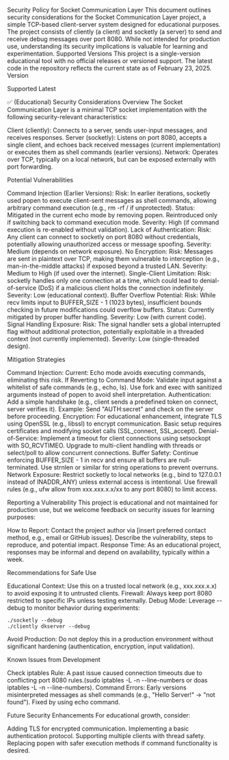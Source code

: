 Security Policy for Socket Communication Layer
This document outlines security considerations for the Socket Communication Layer project, a simple TCP-based client-server system designed for educational purposes. The project consists of cliently (a client) and socketly (a server) to send and receive debug messages over port 8080. While not intended for production use, understanding its security implications is valuable for learning and experimentation.
Supported Versions
This project is a single-version educational tool with no official releases or versioned support. The latest code in the repository reflects the current state as of February 23, 2025.
Version
	
Supported
Latest
	
✅ (Educational)
Security Considerations
Overview
The Socket Communication Layer is a minimal TCP socket implementation with the following security-relevant characteristics:

  Client (cliently): Connects to a server, sends user-input messages, and receives responses.
  Server (socketly): Listens on port 8080, accepts a single client, and echoes back received messages (current implementation) or executes them as shell commands (earlier versions).
  Network: Operates over TCP, typically on a local network, but can be exposed externally with port forwarding.

Potential Vulnerabilities

  Command Injection (Earlier Versions):
        Risk: In earlier iterations, socketly used popen to execute client-sent messages as shell commands, allowing arbitrary command execution (e.g., rm -rf / if unprotected).
        Status: Mitigated in the current echo mode by removing popen. Reintroduced only if switching back to command execution mode.
        Severity: High (if command execution is re-enabled without validation).
  Lack of Authentication:
        Risk: Any client can connect to socketly on port 8080 without credentials, potentially allowing unauthorized access or message spoofing.
        Severity: Medium (depends on network exposure).
  No Encryption:
        Risk: Messages are sent in plaintext over TCP, making them vulnerable to interception (e.g., man-in-the-middle attacks) if exposed beyond a trusted LAN.
        Severity: Medium to High (if used over the internet).
  Single-Client Limitation:
        Risk: socketly handles only one connection at a time, which could lead to denial-of-service (DoS) if a malicious client holds the connection indefinitely.
        Severity: Low (educational context).
  Buffer Overflow Potential:
        Risk: While recv limits input to BUFFER_SIZE - 1 (1023 bytes), insufficient bounds checking in future modifications could overflow buffers.
        Status: Currently mitigated by proper buffer handling.
        Severity: Low (with current code).
  Signal Handling Exposure:
        Risk: The signal handler sets a global interrupted flag without additional protection, potentially exploitable in a threaded context (not currently implemented).
        Severity: Low (single-threaded design).

Mitigation Strategies

  Command Injection:
        Current: Echo mode avoids executing commands, eliminating this risk.
        If Reverting to Command Mode: 
            Validate input against a whitelist of safe commands (e.g., echo, ls).
            Use fork and exec with sanitized arguments instead of popen to avoid shell interpretation.
  Authentication:
        Add a simple handshake (e.g., client sends a predefined token on connect, server verifies it).
        Example: Send "AUTH:secret" and check on the server before proceeding.
  Encryption:
        For educational enhancement, integrate TLS using OpenSSL (e.g., libssl) to encrypt communication.
        Basic setup requires certificates and modifying socket calls (SSL_connect, SSL_accept).
  Denial-of-Service:
        Implement a timeout for client connections using setsockopt with SO_RCVTIMEO.
        Upgrade to multi-client handling with threads or select/poll to allow concurrent connections.
  Buffer Safety:
        Continue enforcing BUFFER_SIZE - 1 in recv and ensure all buffers are null-terminated.
        Use strnlen or similar for string operations to prevent overruns.
  Network Exposure:
        Restrict socketly to local networks (e.g., bind to 127.0.0.1 instead of INADDR_ANY) unless external access is intentional.
        Use firewall rules (e.g., ufw allow from xxx.xxx.x.x/xx to any port 8080) to limit access.

Reporting a Vulnerability
This project is educational and not maintained for production use, but we welcome feedback on security issues for learning purposes:

  How to Report: Contact the project author via [insert preferred contact method, e.g., email or GitHub issues]. Describe the vulnerability, steps to reproduce, and potential impact.
  Response Time: As an educational project, responses may be informal and depend on availability, typically within a week.

Recommendations for Safe Use

  Educational Context: Use this on a trusted local network (e.g., xxx.xxx.x.x) to avoid exposing it to untrusted clients.
  Firewall: Always keep port 8080 restricted to specific IPs unless testing externally.
  Debug Mode: Leverage --debug to monitor behavior during experiments:

    ./socketly --debug
    ./cliently dkserver --debug

  Avoid Production: Do not deploy this in a production environment without significant hardening (authentication, encryption, input validation).

Known Issues from Development

  Check iptables Rule: A past issue caused connection timeouts due to conflicting port 8080 rules.(sudo iptables -L -n --line-numbers or doas iptables -L -n --line-numbers).
  Command Errors: Early versions misinterpreted messages as shell commands (e.g., "Hello Server!" → "not found"). Fixed by using echo command.

Future Security Enhancements
For educational growth, consider:

  Adding TLS for encrypted communication.
  Implementing a basic authentication protocol.
  Supporting multiple clients with thread safety.
  Replacing popen with safer execution methods if command functionality is desired.

